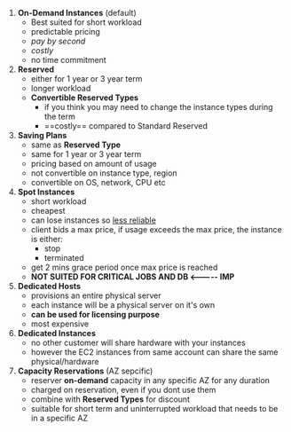 
1. **On-Demand Instances** (default)
	- Best suited for short workload
	- predictable pricing
	- *pay by second*
	- *costly*
	- no time commitment
2. **Reserved**
	- either for 1 year or 3 year term
	- longer workload
	- **Convertible Reserved Types**
		- if you think you may need to change the instance types during the term
		- ==costly== compared to Standard Reserved
3. **Saving Plans**
	- same as **Reserved Type**
	- same for 1 year or 3 year term
	- pricing based on amount of usage
	- not convertible on instance type, region
	- convertible on OS, network, CPU etc
4. **Spot Instances**
	- short workload
	- cheapest
	- can lose instances so <u>less reliable</u>
	- client bids a max price, if usage exceeds the max price, the instance is  either:
		- stop
		- terminated
	- get 2 mins grace period once max price is reached
	- **NOT SUITED FOR CRITICAL JOBS AND DB <----- IMP**
5. **Dedicated Hosts**
	- provisions an entire physical server
	- each instance will be a physical server on it's own
	- **can be used for licensing purpose**
	- most expensive
6. **Dedicated Instances**
	- no other customer will share hardware with your instances
	- however the EC2 instances from same account can share the same physical/hardware
1. **Capacity Reservations** (AZ sepcific)
	- reserver **on-demand** capacity in any specific AZ for any duration
	- charged on reservation, even if you dont use them
	- combine with **Reserved Types** for discount
	- suitable for short term and uninterrupted workload that needs to be in a specific AZ
	